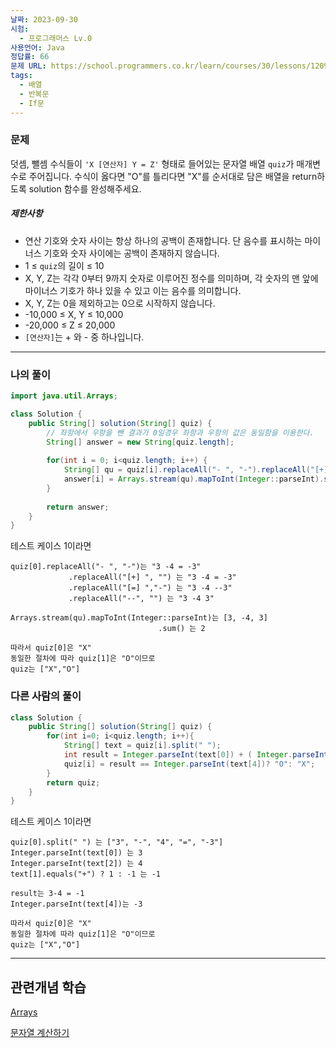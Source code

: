 ```yaml
---
날짜: 2023-09-30
시험:
  - 프로그래머스 Lv.0
사용언어: Java
정답률: 66
문제 URL: https://school.programmers.co.kr/learn/courses/30/lessons/120907#
tags:
  - 배열
  - 반복문
  - If문
---
```

### 문제

덧셈, 뺄셈 수식들이 `'X [연산자] Y = Z'` 형태로 들어있는 문자열 배열 `quiz`가 매개변수로 주어집니다. 수식이 옳다면 "O"를 틀리다면 "X"를 순서대로 담은 배열을 return하도록 solution 함수를 완성해주세요.

##### 제한사항

- 연산 기호와 숫자 사이는 항상 하나의 공백이 존재합니다. 단 음수를 표시하는 마이너스 기호와 숫자 사이에는 공백이 존재하지 않습니다.
- 1 ≤ `quiz`의 길이 ≤ 10
- X, Y, Z는 각각 0부터 9까지 숫자로 이루어진 정수를 의미하며, 각 숫자의 맨 앞에 마이너스 기호가 하나 있을 수 있고 이는 음수를 의미합니다.
- X, Y, Z는 0을 제외하고는 0으로 시작하지 않습니다.
- -10,000 ≤ X, Y ≤ 10,000
- -20,000 ≤ Z ≤ 20,000
- `[연산자]`는 + 와 - 중 하나입니다.

---
### 나의 풀이

```java
import java.util.Arrays;

class Solution {
    public String[] solution(String[] quiz) {
        // 좌항에서 우항을 뺀 결과가 0일경우 좌항과 우항의 값은 동일함을 이용한다.
        String[] answer = new String[quiz.length];
        
        for(int i = 0; i<quiz.length; i++) {
            String[] qu = quiz[i].replaceAll("- ", "-").replaceAll("[+] ", "").replaceAll("[=] ","-").replaceAll("--", "").trim().split(" ");
            answer[i] = Arrays.stream(qu).mapToInt(Integer::parseInt).sum() == 0 ? "O" : "X";
        }
        
        return answer;
    }
}
```

테스트 케이스 1이라면
```
quiz[0].replaceAll("- ", "-")는 "3 -4 = -3"
			 .replaceAll("[+] ", "") 는 "3 -4 = -3"
			 .replaceAll("[=] ","-") 는 "3 -4 --3"
			 .replaceAll("--", "") 는 "3 -4 3"

Arrays.stream(qu).mapToInt(Integer::parseInt)는 [3, -4, 3]
								 .sum() 는 2

따라서 quiz[0]은 "X"
동일한 절차에 따라 quiz[1]은 "O"이므로
quiz는 ["X","O"]
```

### 다른 사람의 풀이

```java
class Solution {
    public String[] solution(String[] quiz) {
        for(int i=0; i<quiz.length; i++){
            String[] text = quiz[i].split(" ");
            int result = Integer.parseInt(text[0]) + ( Integer.parseInt(text[2]) * ( text[1].equals("+") ? 1:-1) );
            quiz[i] = result == Integer.parseInt(text[4])? "O": "X";
        }
        return quiz;
    }
}
```

테스트 케이스 1이라면
```
quiz[0].split(" ") 는 ["3", "-", "4", "=", "-3"]
Integer.parseInt(text[0]) 는 3
Integer.parseInt(text[2]) 는 4
text[1].equals("+") ? 1 : -1 는 -1

result는 3-4 = -1
Integer.parseInt(text[4])는 -3

따라서 quiz[0]은 "X"
동일한 절차에 따라 quiz[1]은 "O"이므로
quiz는 ["X","O"]
```

---
## 관련개념 학습

[Arrays](Summary/Arrays.md)

[문자열 계산하기](문자열%20계산하기.md)